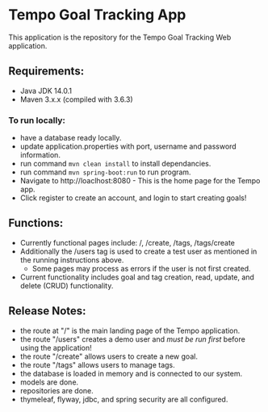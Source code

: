# Tempo Goal Tracking App
This application is the repository for the Tempo Goal Tracking Web application.

## Requirements:
 - Java JDK 14.0.1
 - Maven 3.x.x (compiled with 3.6.3)

### To run locally:
 - have a database ready locally.
 - update application.properties with port, username and password information.
 - run command `mvn clean install` to install dependancies.
 - run command `mvn spring-boot:run` to run program.
 - Navigate to http://loaclhost:8080 - This is the home page for the Tempo app.
 - Click register to create an account, and login to start creating goals!
 
## Functions:
 - Currently functional pages include: /, /create, /tags, /tags/create
 - Additionally the /users tag is used to create a test user as mentioned in the running instructions above.
   - Some pages may process as errors if the user is not first created.
 - Current functionality includes goal and tag creation, read, update, and delete (CRUD) functionality.

## Release Notes:
 - the route at "/" is the main landing page of the Tempo application.
 - the route "/users" creates a demo user and *must be run first* before using the application!
 - the route "/create" allows users to create a new goal.
 - the route "/tags" allows users to manage tags.
 - the database is loaded in memory and is connected to our system.
 - models are done.
 - repositories are done.
 - thymeleaf, flyway, jdbc, and spring security are all configured.

